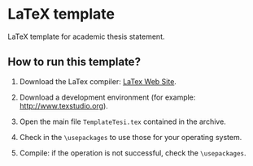 # LaTeX template
LaTeX template for academic thesis statement. 

## How to run this template?
1. Download the LaTex compiler: [LaTex Web Site](https://www.latex-project.org/get/).

2. Download a development environment (for example: http://www.texstudio.org).

3. Open the main file `TemplateTesi.tex` contained in the archive.

4. Check in the `\usepackages` to use those for your operating system.

5. Compile: if the operation is not successful, check the `\usepackages`.
